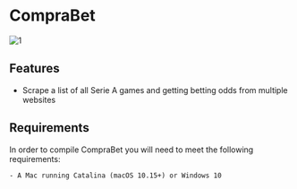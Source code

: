 # CompraBet

![1](https://github.com/DaltonDom/CompraBet/assets/23325119/ce7f4a5e-4f55-4de5-926e-235003bf8cf8)


## Features
- Scrape a list of all Serie A games and getting betting odds from multiple websites

## Requirements
In order to compile CompraBet you will need to meet the following requirements:
```
- A Mac running Catalina (macOS 10.15+) or Windows 10
```
